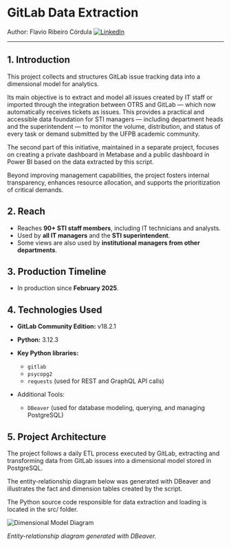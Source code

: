 # GitLab Data Extraction

Author: Flavio Ribeiro Córdula [![LinkedIn](https://img.shields.io/badge/LinkedIn--blue?style=flat-square&logo=linkedin&logoColor=white)](https://www.linkedin.com/in/cordulaflavio)

---

## 1. Introduction

This project collects and structures GitLab issue tracking data into a dimensional model for analytics.

Its main objective is to extract and model all issues created by IT staff or imported through the integration between OTRS and GitLab — which now automatically receives tickets as issues. This provides a practical and accessible data foundation for STI managers — including department heads and the superintendent — to monitor the volume, distribution, and status of every task or demand submitted by the UFPB academic community.

The second part of this initiative, maintained in a separate project, focuses on creating a private dashboard in Metabase and a public dashboard in Power BI based on the data extracted by this script.

Beyond improving management capabilities, the project fosters internal transparency, enhances resource allocation, and supports the prioritization of critical demands.

## 2. Reach

- Reaches **90+ STI staff members**, including IT technicians and analysts.
- Used by **all IT managers** and the **STI superintendent**.
- Some views are also used by **institutional managers from other departments**.

## 3. Production Timeline

- In production since **February 2025**.

## 4. Technologies Used

* **GitLab Community Edition:** v18.2.1
* **Python:** 3.12.3
* **Key Python libraries:**

  * `gitlab`
  * `psycopg2`
  * `requests` (used for REST and GraphQL API calls)

* Additional Tools:

  * `DBeaver` (used for database modeling, querying, and managing PostgreSQL)

## 5. Project Architecture

The project follows a daily ETL process executed by GitLab, extracting and transforming data from GitLab issues into a dimensional model stored in PostgreSQL.

The entity-relationship diagram below was generated with DBeaver and illustrates the fact and dimension tables created by the script.

The Python source code responsible for data extraction and loading is located in the src/ folder.

![Dimensional Model Diagram](https://github.com/cordulaflavio/gitlab-data-extraction/blob/main/images/dimensional_model.png)

*Entity-relationship diagram generated with DBeaver.*


